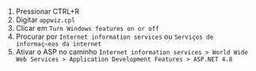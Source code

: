 1. Pressionar CTRL+R
2. Digitar `appwiz.cpl`
3. Clicar em `Turn Windows features on or off`
4. Procurar por `Internet information services` ou `Serviços de informaç~eos da internet`
5. Ativar o ASP no caminho `Internet information services > World Wide Web Services > Application Development Features > ASP.NET 4.8`